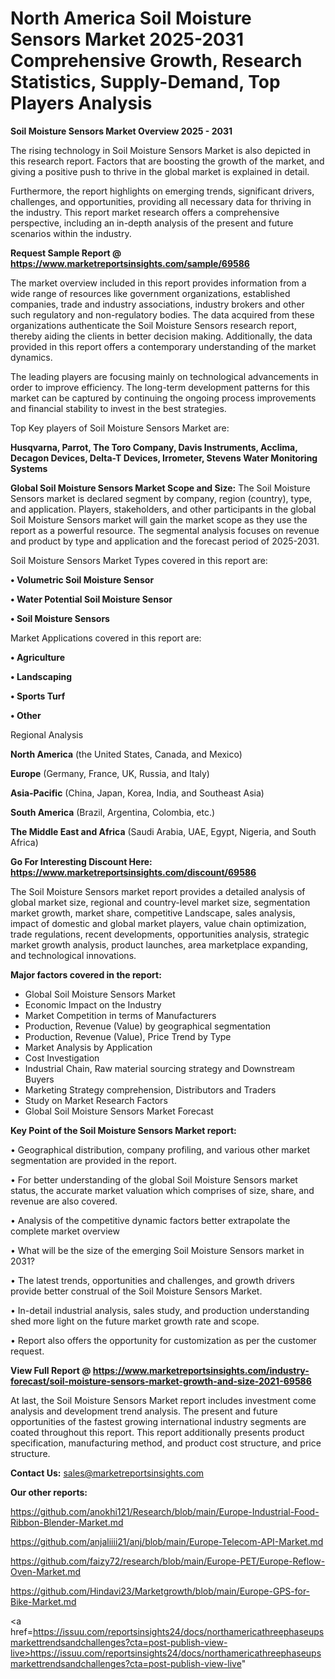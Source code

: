  # North America Soil Moisture Sensors Market 2025-2031 Comprehensive Growth, Research Statistics, Supply-Demand,  Top Players Analysis

<Strong> Soil Moisture Sensors Market Overview 2025 - 2031</strong>

The rising technology in Soil Moisture Sensors Market is also depicted in this research report. Factors that are boosting the growth of the market, and giving a positive push to thrive in the global market is explained in detail.

Furthermore, the report highlights on emerging trends, significant drivers, challenges, and opportunities, providing all necessary data for thriving in the industry. This report market research offers a comprehensive perspective, including an in-depth analysis of the present and future scenarios within the industry.

<strong>Request Sample Report @ <a href=https://www.marketreportsinsights.com/sample/69586>https://www.marketreportsinsights.com/sample/69586</a></strong>

The market overview included in this report provides information from a wide range of resources like government organizations, established companies, trade and industry associations, industry brokers and other such regulatory and non-regulatory bodies. The data acquired from these organizations authenticate the Soil Moisture Sensors research report, thereby aiding the clients in better decision making. Additionally, the data provided in this report offers a contemporary understanding of the market dynamics.

The leading players are focusing mainly on technological advancements in order to improve efficiency. The long-term development patterns for this market can be captured by continuing the ongoing process improvements and financial stability to invest in the best strategies.

Top Key players of Soil Moisture Sensors Market are:

<strong>Husqvarna, Parrot, The Toro Company, Davis Instruments, Acclima, Decagon Devices, Delta-T Devices, Irrometer, Stevens Water Monitoring Systems</strong>

<strong><b>Global Soil Moisture Sensors Market Scope and Size:</b></strong>
The Soil Moisture Sensors market is declared segment by company, region (country), type, and application. Players, stakeholders, and other participants in the global Soil Moisture Sensors market will gain the market scope as they use the report as a powerful resource. The segmental analysis focuses on revenue and product by type and application and the forecast period of 2025-2031.

Soil Moisture Sensors Market Types covered in this report are:

<strong>• Volumetric Soil Moisture Sensor

• Water Potential Soil Moisture Sensor

• Soil Moisture Sensors</strong>

Market Applications covered in this report are:

<strong>• Agriculture

• Landscaping

• Sports Turf

• Other</strong> 

Regional Analysis

<strong>North America</strong> (the United States, Canada, and Mexico)

<strong>Europe</strong> (Germany, France, UK, Russia, and Italy)

<strong>Asia-Pacific</strong> (China, Japan, Korea, India, and Southeast Asia)

<strong>South America</strong> (Brazil, Argentina, Colombia, etc.)

<strong>The Middle East and Africa</strong> (Saudi Arabia, UAE, Egypt, Nigeria, and South Africa)

<strong>Go For Interesting Discount Here: <a href=https://www.marketreportsinsights.com/discount/69586>https://www.marketreportsinsights.com/discount/69586</a></strong>

The Soil Moisture Sensors market report provides a detailed analysis of global market size, regional and country-level market size, segmentation market growth, market share, competitive Landscape, sales analysis, impact of domestic and global market players, value chain optimization, trade regulations, recent developments, opportunities analysis, strategic market growth analysis, product launches, area marketplace expanding, and technological innovations.

<strong><b>Major factors covered in the report:</b></strong>
<ul>
  <li>Global Soil Moisture Sensors Market </li>
  <li>Economic Impact on the Industry</li>
  <li>Market Competition in terms of Manufacturers</li>
  <li>Production, Revenue (Value) by geographical segmentation</li>
  <li>Production, Revenue (Value), Price Trend by Type</li>
  <li>Market Analysis by Application</li>
  <li>Cost Investigation</li>
  <li>Industrial Chain, Raw material sourcing strategy and Downstream Buyers</li>
  <li>Marketing Strategy comprehension, Distributors and Traders</li>
  <li>Study on Market Research Factors</li>
  <li>Global Soil Moisture Sensors Market Forecast</li>
</ul>

<strong><b>Key Point of the Soil Moisture Sensors Market report:</b></strong>

• Geographical distribution, company profiling, and various other market segmentation are provided in the report.

• For better understanding of the global Soil Moisture Sensors market status, the accurate market valuation which comprises of size, share, and revenue are also covered.

• Analysis of the competitive dynamic factors better extrapolate the complete market overview

• What will be the size of the emerging Soil Moisture Sensors market in 2031?

• The latest trends, opportunities and challenges, and growth drivers provide better construal of the Soil Moisture Sensors Market.

• In-detail industrial analysis, sales study, and production understanding shed more light on the future market growth rate and scope.

• Report also offers the opportunity for customization as per the customer request.

<strong><b>View Full Report @ <a href=https://www.marketreportsinsights.com/industry-forecast/soil-moisture-sensors-market-growth-and-size-2021-69586>https://www.marketreportsinsights.com/industry-forecast/soil-moisture-sensors-market-growth-and-size-2021-69586</a></b></strong>


At last, the Soil Moisture Sensors Market report includes investment come analysis and development trend analysis. The present and future opportunities of the fastest growing international industry segments are coated throughout this report. This report additionally presents product specification, manufacturing method, and product cost structure, and price structure.

<strong>Contact Us:</strong>
sales@marketreportsinsights.com

<strong>Our other reports:</strong>

<a href=https://github.com/anokhi121/Research/blob/main/Europe-Industrial-Food-Ribbon-Blender-Market.md>https://github.com/anokhi121/Research/blob/main/Europe-Industrial-Food-Ribbon-Blender-Market.md</a>

<a href=https://github.com/anjaliiii21/anj/blob/main/Europe-Telecom-API-Market.md>https://github.com/anjaliiii21/anj/blob/main/Europe-Telecom-API-Market.md</a>

<a href=https://github.com/faizy72/research/blob/main/Europe-PET/Europe-Reflow-Oven-Market.md>https://github.com/faizy72/research/blob/main/Europe-PET/Europe-Reflow-Oven-Market.md</a>

<a href=https://github.com/Hindavi23/Marketgrowth/blob/main/Europe-GPS-for-Bike-Market.md>https://github.com/Hindavi23/Marketgrowth/blob/main/Europe-GPS-for-Bike-Market.md</a>

<a href=https://issuu.com/reportsinsights24/docs/northamericathreephaseupsmarkettrendsandchallenges?cta=post-publish-view-live>https://issuu.com/reportsinsights24/docs/northamericathreephaseupsmarkettrendsandchallenges?cta=post-publish-view-live</a>"
